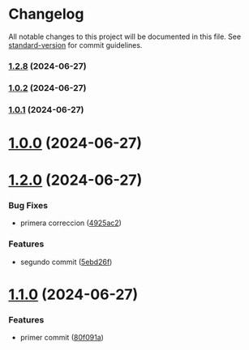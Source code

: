 # Changelog

All notable changes to this project will be documented in this file. See [standard-version](https://github.com/conventional-changelog/standard-version) for commit guidelines.

### [1.2.8](https://github.com/mmiglesias/Practica/compare/v1.0.2...v1.2.8) (2024-06-27)

### [1.0.2](https://github.com/mmiglesias/Practica/compare/v1.0.1...v1.0.2) (2024-06-27)

### [1.0.1](https://github.com/mmiglesias/Practica/compare/v1.2.0...v1.0.1) (2024-06-27)

# [1.0.0](https://github.com/mmiglesias/Practica/compare/v1.2.0...v1.0.0) (2024-06-27)



# [1.2.0](https://github.com/mmiglesias/Practica/compare/v1.1.0...v1.2.0) (2024-06-27)


### Bug Fixes

* primera correccion ([4925ac2](https://github.com/mmiglesias/Practica/commit/4925ac277dd43be91cb4fdfad89cfba0524a3ba8))


### Features

* segundo commit ([5ebd26f](https://github.com/mmiglesias/Practica/commit/5ebd26fae44bc7974de429f973f8b4eafc4e8df5))



# [1.1.0](https://github.com/mmiglesias/Practica/compare/80f091a8c083135b4a2a1bc888f262d480285991...v1.1.0) (2024-06-27)


### Features

* primer commit ([80f091a](https://github.com/mmiglesias/Practica/commit/80f091a8c083135b4a2a1bc888f262d480285991))
